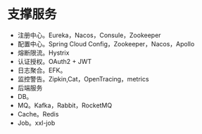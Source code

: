 # 支撑服务

* 注册中心。Eureka，Nacos，Consule，Zookeeper
* 配置中心。Spring Cloud Config，Zookeeper，Nacos，Apollo
* 熔断限流。Hystrix
* 认证授权。OAuth2 + JWT
* 日志聚合。EFK。
* 监控警告。Zipkin,Cat，OpenTracing，metrics
* 后端服务
 * DB。
 * MQ。Kafka，Rabbit，RocketMQ
 * Cache。Redis
 * Job。xxl-job
 
 

